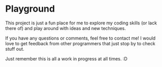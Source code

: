 Playground
==========

This project is just a fun place for me to explore my coding skills (or lack there of) and play around with ideas and new techniques. 

If you have any questions or comments, feel free to contact me! I would love to get feedback from other programmers that just stop by to check stuff out. 

Just remember this is all a work in progress at all times. :D
